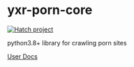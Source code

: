 # yxr-porn-core

[![Hatch project](https://img.shields.io/badge/%F0%9F%A5%9A-Hatch-4051b5.svg)](https://github.com/pypa/hatch)

python3.8+ library for crawling porn sites

[User Docs](https://cromarmot.github.com/yxr-porn-core)
